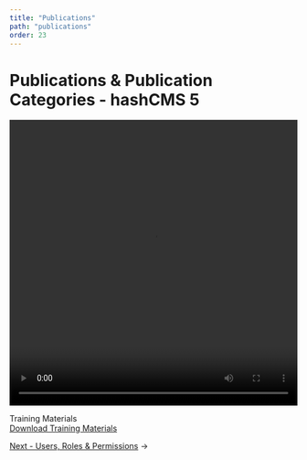 ```yaml
---
title: "Publications"
path: "publications"
order: 23
---
```


# Publications & Publication Categories - hashCMS 5

 <video width="100%" height="500" controls>
  <source src="https://hash-media.s3.ap-southeast-1.amazonaws.com/training_videos/hashcms5/lessons/publications.mp4" type="video/mp4">
</video> 

Training Materials </br>
[Download Training Materials](https://hash-media.s3.ap-southeast-1.amazonaws.com/localcouncil_trainings/Training+Materials.zip "Download Training Materials")

[Next - Users, Roles & Permissions](users-roles-permissions.md) ->